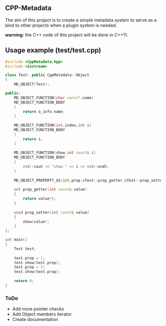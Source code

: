 ## CPP-Metadata

The aim of this project is to create a simple metadata system to serve as a bind to
other projects when a plugin system is needed.

**warning:** the C++ code of this project will be done in C++11.

## Usage example (test/test.cpp)

```cpp
#include <CppMetadata.hpp>
#include <iostream>

class Test: public CppMetadata::Object
{
	MD_OBJECT(Test);

public:
	MD_OBJECT_FUNCTION(char const*,name)
	MD_OBJECT_FUNCTION_BODY
	(
		return o_info.name;
	)
	
	MD_OBJECT_FUNCTION(int,index,int i)
	MD_OBJECT_FUNCTION_BODY
	(
		return i;
	)
	
	MD_OBJECT_FUNCTION(show,int const& i)
	MD_OBJECT_FUNCTION_BODY
	(
		std::cout << "show " << i << std::endl;
	)
	
	MD_OBJECT_PROPERTY_GS(int,prop,&Test::prop_getter,&Test::prop_setter);
	
	int prop_getter(int const& value)
	{
		return value*2;
	}
	
	void prop_setter(int const& value)
	{
		show(value);
	}
};

int main()
{
	Test test;
	
	test.prop = 1;
	test.show(test.prop);
	test.prop = 3;
	test.show(test.prop);
	
	return 0;
}
```

### ToDo
* Add more pointer checks
* Add Object members iterator
* Create documentation
